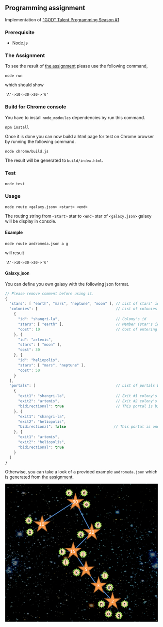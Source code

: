 ## Programming assignment

Implementation of ["GOD" Talent Programming Season #1](https://thehub.thomsonreuters.com/docs/DOC-918101?utm_medium=spotlight&utm_campaign=search&utm_source=results)

### Prerequisite
- [Node.js](http://nodejs.org/)

### The Assignment
To see the result of [the assignment](https://thehub.thomsonreuters.com/docs/DOC-918101?utm_medium=spotlight&utm_campaign=search&utm_source=results) please use the following command,

`node run`

which should show

`'A'->10->30->20->'G'`

### Build for Chrome console

You have to install `node_modoules` dependencies by run this command.

`npm install`

Once it is done you can now build a html page for test on Chrome browser by running the following command.

`node chrome/build.js`

The result will be generated to `build/index.html`.

### Test

`node test`

### Usage
`node route <galaxy.json> <start> <end>`

The routing string from `<start>` star to `<end>` star of `<galaxy.json>` galaxy will be display in console.

#### Example
`node route andromeda.json a g`

will result

`'A'->10->30->20->'G'`

#### Galaxy.json
You can define you own galaxy with the following json format.

```javascript
// Please remove comment before using it.
{
  "stars": [ "earth", "mars", "neptune", "moon" ], // List of stars' ids
  "colonies": [                                    // List of colonies
    {
      "id": "shangri-la",                          // Colony's id
      "stars": [ "earth" ],                        // Member (star's id)
      "cost": 10                                   // Cost of entering the colony
    }, {
      "id": "artemis",
      "stars": [ "moon" ],
      "cost": 30
    }, {
      "id": "heliopolis",
      "stars": [ "mars", "neptune" ],
      "cost": 50
    }
  ],
  "portals": [                                     // List of portals between colonies
    {
      "exit1": "shangri-la",                       // Exit #1 colony's id
      "exit2": "artemis",                          // Exit #2 colony's id
      "bidirectional": true                        // This portal is bidirectional
    }, {
      "exit1": "shangri-la",
      "exit2": "heliopolis",
      "bidirectional": false                      // This portal is one way
    }, {
      "exit1": "artemis",
      "exit2": "heliopolis",
      "bidirectional": true
    }
  ]
}
```

Otherwise, you can take a look of a provided example `andromeda.json` which is generated from [the assignment](https://thehub.thomsonreuters.com/docs/DOC-918101?utm_medium=spotlight&utm_campaign=search&utm_source=results).

![andromeda](https://github.com/bapairaew/galaxy/blob/master/star.PNG)
